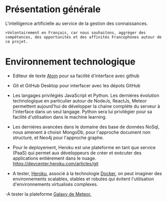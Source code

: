 # Présentation générale
L'intelligence artificielle au service de la gestion des connaissances.

    >Volontairement en Français, car nous souhaitons, aggréger des compétences, des opportunités et des affinités Francophones autour de ce projet.

# Environnement technologique

  - Editeur de texte [Atom](https://github.com/cuissai02/Hello-world/blob/master/Atom.md) pour sa facilité d'interface avec github
  
  - Git et GitHub Desktop pour interfacer avec les dépots GitHub 
  
  - Les langages privilégiés JavaScript et Python. Les derniéres évolution technologique en particulier autour de NodeJs, ReactJs, Meteor permettent aujourd'hui de développer la chaine compléte du serveur à l'interface dans un seul langage. Python sera lui privilégier pour sa facilité d'utilisation dans le machine learning.

  - Les derniéres avancées dans le domaine des base de données NoSql, nous amenent à choisir MongoDb, pour l'approche document non structuré, et Neo4j pour l'approche graphe.

  - Pour le deployement, Heroku est une plateforme en tant que service (PaaS) qui permet aux développeurs de créer et exécuter des applications entièrement dans le nuage. https://devcenter.heroku.com/articles/git

  - A tester, [Heroku](https://www.heroku.com/home), associé à la technologie [Docker](https://www.docker.com/), on peut imaginer des environnements scalables, stables et robutes qui évitent l'utilisation d'environnements virtualisés complexes.
  
  -A tester la plateforme [Galaxy de Meteor.](https://www.meteor.com/galaxy/signup)
  
